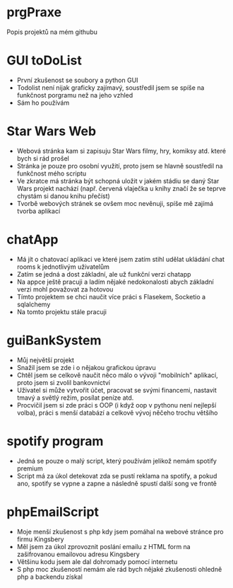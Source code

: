 # prgPraxe
Popis projektů na mém githubu



# GUI toDoList
- První zkušenost se soubory a python GUI
- Todolist není nijak graficky zajímavý, soustředil jsem se spíše na funkčnost porgramu než na jeho vzhled
- Sám ho používám

# Star Wars Web
- Webová stránka kam si zapisuju Star Wars filmy, hry, komiksy atd. které bych si rád prošel
- Stránka je pouze pro osobní využití, proto jsem se hlavně soustředil na funkčnost mého scriptu
- Ve zkratce má stránka být schopná uložit v jakém stádiu se daný Star Wars projekt nachází (např. červená vlaječka u knihy značí že se teprve chystám si danou knihu přečíst)
- Tvorbě webových stránek se ovšem moc nevěnuji, spíše mě zajímá tvorba aplikací

# chatApp
- Má jít o chatovací aplikaci ve které jsem zatím stihl udělat ukládání chat rooms k jednotlivým uživatelům
- Zatím se jedná a dost základní, ale už funkční verzi chatapp
- Na appce ještě pracuji a ladím nějaké nedokonalosti abych základní verzi mohl považovat za hotovou
- Tímto projektem se chci naučit více práci s Flasekem, Socketio a sqlalchemy
- Na tomto projektu stále pracuji

# guiBankSystem
- Můj největší projekt
- Snažil jsem se zde i o nějakou grafickou úpravu
- Chtěl jsem se celkově naučit něco málo o vývoji "mobilních" aplikací, proto jsem si zvolil bankovnictví
- Uživatel si může vytvořit účet, pracovat se svými financemi, nastavit tmavý a světlý režim, posílat peníze atd.
- Procvičil jsem si zde práci s OOP (i když oop v pythonu není nejlepší volba), práci s menší databází a celkově vývoj něčeho trochu většího

# spotify program
- Jedná se pouze o malý script, který používám jelikož nemám spotify premium
- Script má za úkol detekovat zda se pustí reklama na spotify, a pokud ano, spotify se vypne a zapne a následně spustí další song ve frontě

# phpEmailScript
- Moje menší zkušenost s php kdy jsem pomáhal na webové stránce pro firmu Kingsbery
- Měl jsem za úkol zprovoznit poslání emailu z HTML form na zašifrovanou emailovou adresu Kingsbery
- Většinu kodu jsem ale dal dohromady pomocí internetu
- S php moc zkušeností nemám ale rád bych nějaké zkušenosti ohledně php a backendu získal
